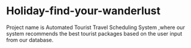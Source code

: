# Holiday-find-your-wanderlust
Project name is Automated Tourist Travel Scheduling System ,where our system recommends the best tourist packages based on the user input from our database.
